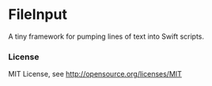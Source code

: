 FileInput
=========

A tiny framework for pumping lines of text into Swift scripts.

### License
MIT License, see http://opensource.org/licenses/MIT
